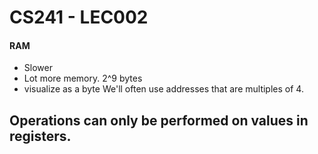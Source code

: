 # CS241 - LEC002

#### RAM
- Slower
- Lot more memory. 2^9 bytes
- visualize as a byte
We'll often use addresses that are multiples of 4.

Operations can only be performed on values in registers.
- 
<!--stackedit_data:
eyJoaXN0b3J5IjpbLTE3ODUzMjIzOV19
-->